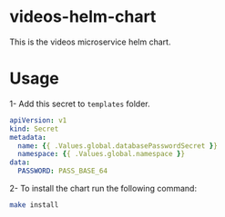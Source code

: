 # videos-helm-chart
This is the videos microservice helm chart.

# Usage
1- Add this secret to `templates` folder.
```yaml
apiVersion: v1
kind: Secret
metadata:
  name: {{ .Values.global.databasePasswordSecret }}
  namespace: {{ .Values.global.namespace }}
data:
  PASSWORD: PASS_BASE_64
```
2- To install the chart run the following command:
```sh
make install
```
